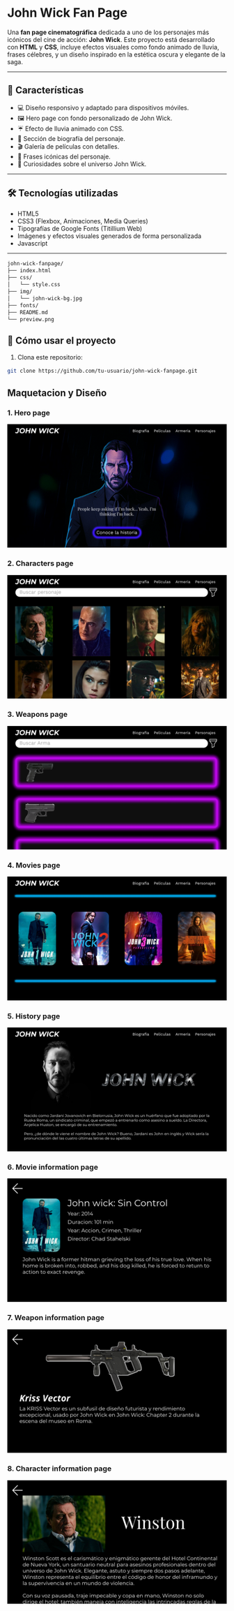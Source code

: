 #  John Wick Fan Page

Una **fan page cinematográfica** dedicada a uno de los personajes más icónicos del cine de acción: **John Wick**. Este proyecto está desarrollado con **HTML** y **CSS**, incluye efectos visuales como fondo animado de lluvia, frases célebres, y un diseño inspirado en la estética oscura y elegante de la saga.

---

## 🎯 Características

- 💻 Diseño responsivo y adaptado para dispositivos móviles.
- 🖼️ Hero page con fondo personalizado de John Wick.
- ☔ Efecto de lluvia animado con CSS.
- 📖 Sección de biografía del personaje.
- 🎬 Galería de películas con detalles.
- 🔫 Frases icónicas del personaje.
- 🧠 Curiosidades sobre el universo John Wick.

---

## 🛠️ Tecnologías utilizadas

- HTML5
- CSS3 (Flexbox, Animaciones, Media Queries)
- Tipografías de Google Fonts (Titillium Web)
- Imágenes y efectos visuales generados de forma personalizada
- Javascript

---
```
john-wick-fanpage/
├── index.html
├── css/
│   └── style.css
├── img/
│   └── john-wick-bg.jpg
├── fonts/
├── README.md
└── preview.png

```


## 🚀 Cómo usar el proyecto

1. Clona este repositorio:

```bash
git clone https://github.com/tu-usuario/john-wick-fanpage.git

```
## Maquetacion y Diseño

### 1. Hero page

![Home ](./Readme_images/Hero%20page.png)

### 2. Characters page

![Home ](./Readme_images/Personajes-1.png)

### 3. Weapons page

![Home ](./Readme_images/Armeria-2.png)

### 4. Movies page

![Home ](./Readme_images/Movies-3.png)

### 5. History page

![Home ](./Readme_images/Biografia-5.png)

### 6. Movie information page

![Home ](./Readme_images/Secion%20pelicula-6.png)

### 7. Weapon information page

![Home ](./Readme_images/Weapon%20info-7.png)

### 8. Character information page

![Home ](./Readme_images/Character%20info-8.png)



